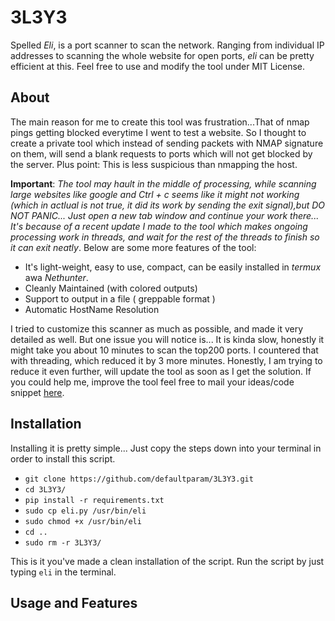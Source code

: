 # 3L3Y3

Spelled _Eli_, is a port scanner to scan the network. Ranging from individual IP addresses to scanning the whole website for open ports, _eli_ can be pretty efficient at this. Feel free to use and modify the tool under MIT License.

## About
The main reason for me to create this tool was frustration...That of nmap pings getting blocked everytime I went to test a website. So I thought to create a private tool which instead of sending packets with NMAP signature on them, will send a blank requests to ports which will not get blocked by the server. Plus point: This is less suspicious than nmapping the host.  


__Important__: _The tool may hault in the middle of processing, while scanning large websites like google and Ctrl + c seems like it might not working (which in actlual is not true, it did its work by sending the exit signal),but DO NOT PANIC... Just open a new tab window and continue your work there... It's because of a recent update I made to the tool which makes ongoing processing work in threads, and wait for the rest of the threads to finish so it can exit neatly_. Below are some more features of the tool:

  - It's light-weight, easy to use, compact, can be easily installed in _termux_ awa _Nethunter_.
  - Cleanly Maintained (with colored outputs)
  - Support to output in a file ( greppable format )
  - Automatic HostName Resolution
  
I tried to customize this scanner as much as possible, and made it very detailed as well. But one issue you will notice is... It is kinda slow, honestly it might take you about 10 minutes to scan the top200 ports. I countered that with threading, which reduced it by 3 more minutes. Honestly, I am trying to reduce it even further, will update the tool as soon as I get the solution. If you could help me, improve the tool feel free to mail your ideas/code snippet [here](mailto:theprojax@protonmail.com). 

## Installation

Installing it is pretty simple... Just copy the steps down into your terminal in order to install this script.

- ```git clone https://github.com/defaultparam/3L3Y3.git```
- ```cd 3L3Y3/```
- ```pip install -r requirements.txt```
- ```sudo cp eli.py /usr/bin/eli```
- ```sudo chmod +x /usr/bin/eli```
- ```cd ..```
- ```sudo rm -r 3L3Y3/```

This is it you've made a clean installation of the script. Run the script by just typing ```eli``` in the terminal.

## Usage and Features
